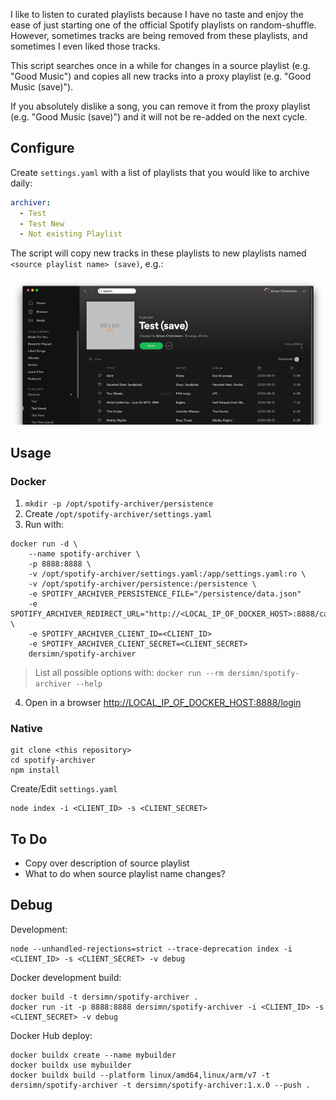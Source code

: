 I like to listen to curated playlists because I have no taste and enjoy the ease of just starting one of the official Spotify playlists on random-shuffle. However, sometimes tracks are being removed from these playlists, and sometimes I even liked those tracks.

This script searches once in a while for changes in a source playlist (e.g. "Good Music") and copies all new tracks into a proxy playlist (e.g. "Good Music (save)").

If you absolutely dislike a song, you can remove it from the proxy playlist (e.g. "Good Music (save)") and it will not be re-added on the next cycle.

## Configure

Create `settings.yaml` with a list of playlists that you would like to archive daily:

``` yaml
archiver:
  - Test
  - Test New
  - Not existing Playlist
```

The script will copy new tracks in these playlists to new playlists named `<source playlist name> (save)`, e.g.:

[![](docs/spotify_800.png)](docs/spotify.png)

## Usage

### Docker

1) `mkdir -p /opt/spotify-archiver/persistence`
2) Create `/opt/spotify-archiver/settings.yaml`
3) Run with:

```
docker run -d \
    --name spotify-archiver \
    -p 8888:8888 \
    -v /opt/spotify-archiver/settings.yaml:/app/settings.yaml:ro \
    -v /opt/spotify-archiver/persistence:/persistence \
    -e SPOTIFY_ARCHIVER_PERSISTENCE_FILE="/persistence/data.json"
    -e SPOTIFY_ARCHIVER_REDIRECT_URL="http://<LOCAL_IP_OF_DOCKER_HOST>:8888/callback" \
    -e SPOTIFY_ARCHIVER_CLIENT_ID=<CLIENT_ID>
    -e SPOTIFY_ARCHIVER_CLIENT_SECRET=<CLIENT_SECRET>
    dersimn/spotify-archiver
```

> List all possible options with: `docker run --rm dersimn/spotify-archiver --help`

4) Open in a browser <http://LOCAL_IP_OF_DOCKER_HOST:8888/login>

### Native

```
git clone <this repository>
cd spotify-archiver
npm install
```

Create/Edit `settings.yaml`

```
node index -i <CLIENT_ID> -s <CLIENT_SECRET>
```

## To Do

- Copy over description of source playlist
- What to do when source playlist name changes?

## Debug

Development:

    node --unhandled-rejections=strict --trace-deprecation index -i <CLIENT_ID> -s <CLIENT_SECRET> -v debug

Docker development build:

    docker build -t dersimn/spotify-archiver .
    docker run -it -p 8888:8888 dersimn/spotify-archiver -i <CLIENT_ID> -s <CLIENT_SECRET> -v debug

Docker Hub deploy:

    docker buildx create --name mybuilder
    docker buildx use mybuilder
    docker buildx build --platform linux/amd64,linux/arm/v7 -t dersimn/spotify-archiver -t dersimn/spotify-archiver:1.x.0 --push .
